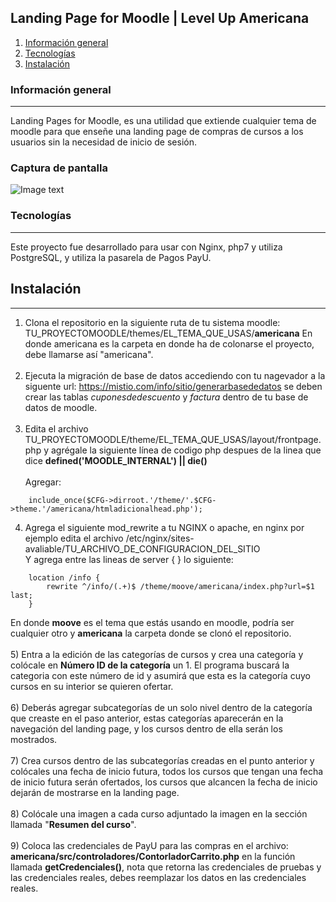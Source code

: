 ## Landing Page for Moodle | Level Up Americana
1. [Información general](#informacion-general)
3. [Tecnologías](#tecnologías)
3. [Instalación](#instalación)
### Información general
***
Landing Pages for Moodle, es una utilidad que extiende cualquier tema de moodle para que enseñe una landing page de compras de cursos a los usuarios sin la necesidad de inicio de sesión.
### Captura de pantalla
![Image text](https://cec.americana.edu.co/theme/moove/americana/src/vistas/img/readmeimage.png)
### Tecnologías
***
Este proyecto fue desarrollado para usar con Nginx, php7 y utiliza PostgreSQL, y utiliza la pasarela de Pagos PayU.

## Instalación
***
1) Clona el repositorio en la siguiente ruta de tu sistema moodle: TU_PROYECTOMOODLE/themes/EL_TEMA_QUE_USAS/**americana**  En donde americana es la carpeta en donde ha de colonarse el proyecto, debe llamarse así "americana".<br><br>
2) Ejecuta la migración de base de datos accediendo con tu nagevador a la siguente url: https://mistio.com/info/sitio/generarbasededatos  se deben crear las tablas *cuponesdedescuento* y *factura* dentro de tu base de datos de moodle.<br><br>
3) Edita el archivo  TU_PROYECTOMOODLE/theme/EL_TEMA_QUE_USAS/layout/frontpage.php y agrégale la siguiente línea de codigo php despues de la linea que dice **defined('MOODLE_INTERNAL') || die()** <br><br>
Agregar:<br>
```
	include_once($CFG->dirroot.'/theme/'.$CFG->theme.'/americana/htmladicionalhead.php');
```
4) Agrega el siguiente mod_rewrite a tu NGINX o apache, en nginx por ejemplo edita el archivo /etc/nginx/sites-avaliable/TU_ARCHIVO_DE_CONFIGURACION_DEL_SITIO<br>
Y agrega entre las lineas de server { }  lo siguiente:

```
	location /info {
  		rewrite ^/info/(.+)$ /theme/moove/americana/index.php?url=$1 last;
	}
```
En donde **moove** es el tema que estás usando en moodle, podría ser cualquier otro y **americana** la carpeta donde se clonó el repositorio.<br><br>
5) Entra a la edición de las categorías de cursos y crea una categoría y colócale en **Número ID de la categoría** un 1. El programa buscará la categoria con este número de id y asumirá que esta es la categoría cuyo cursos en su interior se quieren ofertar.<br><br>
6) Deberás agregar subcategorías de un solo nivel dentro de la categoría que creaste en el paso anterior, estas categorías aparecerán en la navegación del landing page, y los cursos dentro de ella serán los mostrados.<br><br>
7) Crea cursos dentro de las subcategorías creadas en el punto anterior y colócales una fecha de inicio futura, todos los cursos que tengan una fecha de inicio futura serán ofertados, los cursos que alcancen la fecha de inicio dejarán de mostrarse en la landing page.<br><br>
8) Colócale una imagen a cada curso adjuntado la imagen en la sección llamada "**Resumen del curso**".<br><br>
9) Coloca las credenciales de PayU para las compras en el archivo: **americana/src/controladores/ContorladorCarrito.php** en la función llamada **getCredenciales()**, nota que retorna las credenciales de pruebas y las credenciales reales, debes reemplazar los datos en las credenciales reales.<br><br>


